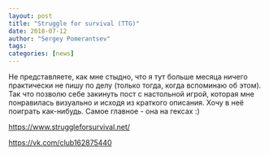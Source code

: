 ```yaml
---
layout: post
title: "Struggle for survival (TTG)"
date: 2018-07-12
author: "Sergey Pomerantsev"
tags:
categories: [news]
---
```


Не представляете, как мне стыдно, что я тут больше месяца ничего практически не пишу по делу (только тогда, когда вспоминаю об этом).
Так что позволю себе закинуть пост с настольной игрой, которая мне понравилась визуально и исходя из краткого описания.
Хочу в неё поиграть как-нибудь.
Самое главное - она на гексах :)

<https://www.struggleforsurvival.net/>

<https://vk.com/club162875440>
